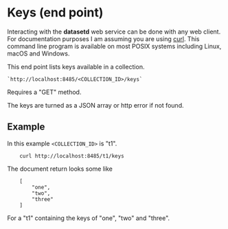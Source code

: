 
Keys (end point)
================

Interacting with the __datasetd__ web service can be done with any web client. For documentation purposes I am assuming you are using [curl](https://curl.se/). This command line program is available on most POSIX systems including Linux, macOS and Windows.

This end point lists keys available in a collection.

    `http://localhost:8485/<COLLECTION_ID>/keys`

Requires a "GET" method.

The keys are turned as a JSON array or http error if not found.

Example
-------

In this example `<COLLECTION_ID>` is "t1".

```{.shell}
    curl http://localhost:8485/t1/keys
```

The document return looks some like

```
    [
        "one",
        "two",
        "three"
    ]
```

For a "t1" containing the keys of "one", "two" and "three".

